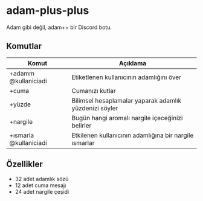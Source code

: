 # adam-plus-plus

Adam gibi değil, adam++ bir Discord botu.

## Komutlar

| Komut                  | Açıklama                                               |
| ---------------------- | ------------------------------------------------------ |
| +adamm @kullaniciadi   | Etiketlenen kullanıcının adamlığını över               |
| +cuma                  | Cumanızı kutlar                                        |
| +yüzde                 | Bilimsel hesaplamalar yaparak adamlık yüzdenizi söyler |
| +nargile               | Bugün hangi aromalı nargile içeceğinizi belirler       |
| +ısmarla @kullaniciadi | Etkilenen kullanıcının adamlığına bir nargile ısmarlar |

## Özellikler

- 32 adet adamlık sözü
- 12 adet cuma mesajı
- 24 adet nargile çeşidi
